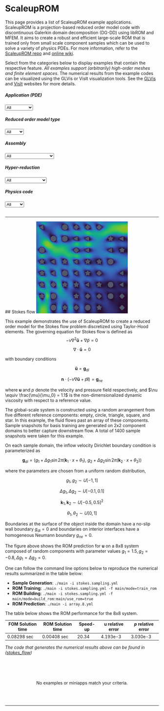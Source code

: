 <script type="text/x-mathjax-config">
  MathJax.Hub.Config({tex2jax: {inlineMath: [['$','$']]}});
</script>
<script type="text/javascript"
  src="https://cdnjs.cloudflare.com/ajax/libs/mathjax/2.7.2/MathJax.js?config=TeX-AMS_HTML">
</script>

# ScaleupROM

This page provides a list of ScaleupROM example applications. ScaleupROM is a projection-based reduced order model code with discontinuous Galerkin domain decomposition (DG-DD) using libROM and MFEM. It aims to create a robust and efficient large-scale ROM that is trained only from small scale component samples which can be used to solve a variety of physics PDEs. For more information, refer to the [ScaleupROM repo](https://github.com/LLNL/scaleupROM) and [online wiki](https://github.com/LLNL/scaleupROM/wiki).

Select from the categories below to display examples that contain
the respective feature. _All examples support (arbitrarily) high-order meshes
and finite element spaces_.  The numerical results from the example codes can
be visualized using the GLVis or VisIt visualization tools. See the [GLVis
](http://glvis.org) and [VisIt](https://visit-dav.github.io/visit-website/)
websites for more details.

<div class="row" markdown="1">
<div class="col-sm-7 col-md-2 small" markdown="1">
   <h5><b>Application (PDE)</b></h5>
   <select id="group1" onchange="update()">
      <option id="all1">All</option>
      <option id="stokes">Stokes flow</option>
   </select>
</div>
<div class="col-sm-7 col-md-3 small" markdown="1">
   <h5><b>Reduced order model type</b></h5>
   <select id="group2" onchange="update()">
      <option id="all2">All</option>
      <option id="prom">pROM</option>
      <!-- <option id="dmd">DMD</option> -->
   </select>
</div>
<div class="clearfix hidden-md hidden-lg"></div>
<div class="col-sm-7 col-md-3 small" markdown="1">
   <h5><b>Assembly</b></h5>
   <select id="group3" onchange="update()">
      <option id="all3">All</option>
      <option id="dg">Discontinuous Galerkin</option>
   </select>
</div>
<div class="col-sm-7 col-md-4 small" markdown="1">
   <h5><b>Hyper-reduction</b></h5>
   <select id="group4" onchange="update()">
      <option id="all4">All</option>
      <!-- <option id="hr">Hyper-reduction</option> -->
      <option id="no_hr">No hyper-reduction</option>
   </select>
</div>
<div class="col-sm-7 col-md-5 small" markdown="1">
   <h5><b>Physics code</b></h5>
   <select id="group5" onchange="update()">
      <option id="all5">All</option>
      <option id="mfem">MFEM</option>
   </select>
</div>
</div>
<br>
<hr>

<!-- ------------------------------------------------------------------------- -->

<div id="stokes" markdown="1">
## Stokes flow
<a target="_blank">
<img class="floatright" src="../img/examples/scaleuprom_stokes_8x8_rom_vel_mag.png" width="300">
</a>

This example demonstrates the use of ScaleupROM to create a reduced order model for the Stokes flow problem discretized using Taylor-Hood elements. The governing equation for Stokes flow is defined as
$$ - \nu \nabla^2 \mathbf{\tilde{u}} + \nabla \mathit{\widetilde{p}} = 0 $$

$$ \nabla \cdot \mathbf{\tilde{u}} = 0 $$

with boundary conditions

$$ \mathbf{\tilde{u}} = \mathbf{g}_{di} $$

$$ \mathbf{n} \cdot ( - \nu \nabla \mathbf{\tilde{u}} + \mathit{\widetilde{p}} \mathbf{I}) = \mathbf{g}_{ne} $$

where $\mathbf{u}$ and $p$ denote the velocity and pressure field respectively, and $\nu \equiv \frac{\mu}{\mu_0} = 1.1$ is the non-dimensionalized dynamic viscosity with respect to a reference value.

The global-scale system is constructed using a random arrangement from five different reference components: empty, circle, triangle, square, and star. In this example, the fluid flows past an array of these components. Sample snapshots for basis training are generated on 2x2 component domains to better capture downstream flow. A total of 1400 sample snapshots were taken for this example.

On each sample domain, the inflow velocity Dirichlet boundary condition is parameterized as

$$ \mathbf{g}_{di} = (g_1 + \Delta g_1 \sin 2\pi (\mathbf{k}_1 \cdot x + \theta_1),\ g_2 + \Delta g_2 \sin 2\pi (\mathbf{k}_2 \cdot x + \theta_2)) $$

where the parameters are chosen from a uniform random distribution,

$$ g_1, g_2 \sim U[-1, 1] $$

$$ \Delta g_1, \Delta g_2 \sim U[-0.1, 0.1] $$

$$ \mathbf{k}_1, \mathbf{k}_2 \sim U[-0.5, 0.5]^2 $$

$$ \theta_1, \theta_2 \sim U[0, 1] $$

Boundaries at the surface of the object inside the domain have a no-slip wall boundary $g_{di} = 0$ and boundaries on interior interfaces have a homogeneous Neumann boundary $g_{ne} = 0$.

The figure above shows the ROM prediction for $\mathbf{u}$ on a 8x8 system composed of random components with parameter values $g_1 = 1.5, g_2 = -0.8, \Delta g_1 = \Delta g_2 = 0$.

One can follow the command line options below to reproduce the numerical results
summarized in the table below:

* **Sample Generation**: `./main -i stokes.sampling.yml`
* **ROM Training**: `./main -i stokes.sampling.yml -f main/mode=train_rom`
* **ROM Building**: `./main -i stokes.sampling.yml -f main/mode=build_rom:main/use_rom=true`
* **ROM Prediction**: `./main -i array.8.yml`

The table below shows the ROM performance for the 8x8 system.

   | FOM Solution time | ROM Solution time | Speed-up | $\mathbf{u}$ relative error | $p$ relative error |
   | ----------------- | ----------------- | -------- | --------------------------- | ------------------ |
   |  0.08298 sec      |  0.00408 sec      |  20.34   |         4.193e-3            |      3.030e-3      |


_The code that generates the numerical results above can be found in
([stokes_flow](https://github.com/LLNL/scaleupROM/tree/main/examples/stokes/))_
<div style="clear:both;"/></div>
<br></div>

<!-- ------------------------------------------------------------------------- -->

<div id="nomatch">
<br/><br/><br/>
<center>
No examples or miniapps match your criteria.
</center>
<br/><br/><br/>
<hr>
</div>

<div style="clear:both;"/></div>
<script type="text/javascript"><!--

function showElement(id, show)
{
    //document.getElementById(id).style.display = show ? "block" : "none";

    // workaround because Doxygen splits and duplicates the divs for some reason
    var divs = document.getElementsByTagName("div");
    for (i = 0; i < divs.length; i++)
    {
       if (divs.item(i).id == id) {
          divs.item(i).style.display = show ? "block" : "none";
       }
    }
    return show ? 1 : 0;
}

function getBooleans(comboId)
{
   combo = document.getElementById(comboId);

   first_selected = false;
   for (i = 0; i < combo.options.length; i++)
   {
      opt = combo.options[i];
      selected = opt.selected || first_selected;
      if (!i) { first_selected = selected; }

      // create a boolean variable named after the option
      this[opt.id] = selected;
   }
}

function update()
{
   getBooleans("group1");
   getBooleans("group2");
   getBooleans("group3");
   getBooleans("group4");
   getBooleans("group5");

   numShown = 0 // expression continued...

   // example codes
   + showElement("stokes", (stokes) && (prom) && (dg) && (no_hr) && (mfem))
   ; // ...end of expression

   // show/hide the message "No examples match your criteria"
   showElement("nomatch", numShown == 0);
}

function initCombos()
{
   var query = location.search.substr(1);
   query.split("&").forEach(function(id)
   {
      if (id) {
         opt = document.getElementById(id);
         if (opt) { opt.selected = true; }
      }
   });
}

// make sure "no match" div is not visible after page is loaded
window.onload = update;

// force vertical scrollbar
document.getElementsByTagName("body")[0].style = "overflow-y: scroll"

// parse URL part after '?', e.g., http://.../index.html?elasticity&nurbs
initCombos();

//--></script>
